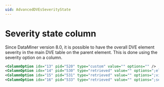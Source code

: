 ```yaml
---
uid: AdvancedDVEsSeverityState
---
```


# Severity state column

Since DataMiner version 8.0, it is possible to have the overall DVE element severity in the main DVE table on the parent element. This is done using the severity option on a column.

```xml
<ColumnOption idx="13" pid="520" type="custom" value="" options="" />
<ColumnOption idx="14" pid="530" type="retrieved" value="" options=";element" />
<ColumnOption idx="15" pid="531" type="retrieved" value="" options=";view" />
<ColumnOption idx="16" pid="533" type="retrieved" value="" options=";severity" />
```
